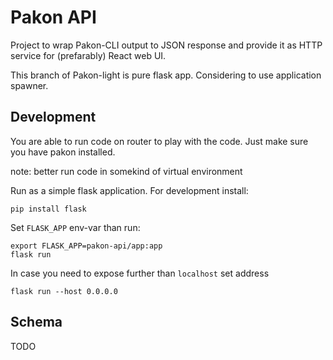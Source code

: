 # Pakon API

Project to wrap Pakon-CLI output to JSON response and provide it as HTTP service for (prefarably) React web UI.

This branch of Pakon-light is pure flask app. Considering to use application spawner.

## Development

You are able to run code on router to play with the code. Just make sure you have pakon installed.

note: better run code in somekind of virtual environment

Run as a simple flask application. For development install:

    pip install flask

Set ``FLASK_APP`` env-var than run:

    export FLASK_APP=pakon-api/app:app
    flask run

In case you need to expose further than `localhost` set address

    flask run --host 0.0.0.0

## Schema

TODO